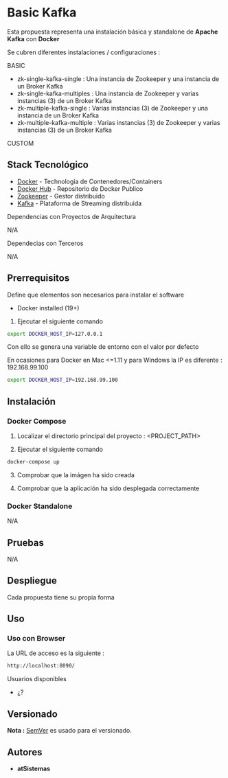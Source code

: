 # Basic Kafka

Esta propuesta representa una instalación básica y standalone de **Apache Kafka** con **Docker**

Se cubren diferentes instalaciones / configuraciones :

BASIC

* zk-single-kafka-single : Una instancia de Zookeeper y una instancia de un Broker Kafka
* zk-single-kafka-multiples : Una instancia de Zookeeper y varias instancias (3) de un Broker Kafka
* zk-multiple-kafka-single : Varias instancias (3) de Zookeeper y una instancia de un Broker Kafka
* zk-multiple-kafka-multiple : Varias instancias (3) de Zookeeper y varias instancias (3) de un Broker Kafka

CUSTOM


## Stack Tecnológico

* [Docker](https://www.docker.com/) - Technología de Contenedores/Containers
* [Docker Hub](https://hub.docker.com/) - Repositorio de Docker Publico
* [Zookeeper](https://zookeeper.apache.org/) - Gestor distribuido
* [Kafka](https://kafka.apache.org/) - Plataforma de Streaming distribuida

Dependencias con Proyectos de Arquitectura

N/A

Dependecias con Terceros

N/A





## Prerrequisitos

Define que elementos son necesarios para instalar el software

* Docker installed (19+)


1. Ejecutar el siguiente comando

```bash
export DOCKER_HOST_IP=127.0.0.1
```

Con ello se genera una variable de entorno con el valor por defecto

En ocasiones para Docker en Mac <=1.11 y para Windows la IP es diferente : 192.168.99.100

```bash
export DOCKER_HOST_IP=192.168.99.100
```




## Instalación

### Docker Compose

1. Localizar el directorio principal del proyecto : <PROJECT_PATH>

2. Ejecutar el siguiente comando

```bash
docker-compose up
```

3. Comprobar que la imágen ha sido creada

4. Comprobar que la aplicación ha sido desplegada correctamente




### Docker Standalone

N/A





## Pruebas

N/A





## Despliegue

Cada propuesta tiene su propia forma





## Uso


### Uso con Browser

La URL de acceso es la siguiente :

```bash
http://localhost:8090/
```

Usuarios disponibles 

* ¿?





## Versionado

**Nota :** [SemVer](http://semver.org/) es usado para el versionado.





## Autores

* **atSistemas**
